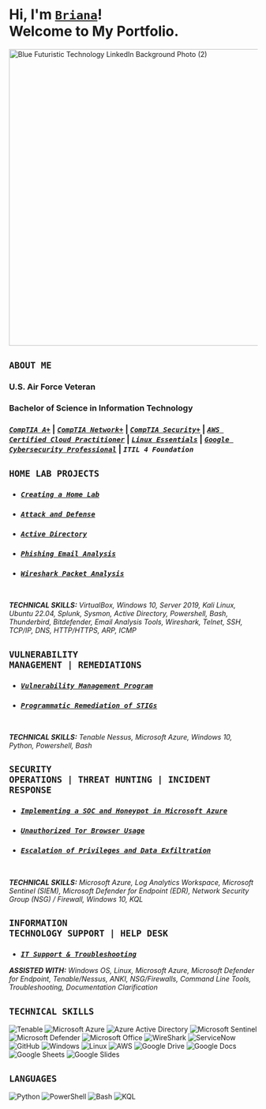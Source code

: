 <h1>Hi, I'm <a href="https://www.linkedin.com/in/brianalwillis/"><code>Briana</code></a>!<br>Welcome to My Portfolio.</h1>

<img width="2000" height="600" alt="Blue Futuristic Technology LinkedIn Background Photo (2)" src="https://github.com/user-attachments/assets/39f05744-86ea-4379-a38a-29a349e6114b" /></br>

## <code>ABOUT ME</code>

### U.S. Air Force Veteran
### Bachelor of Science in Information Technology
### [*`CompTIA A+`*](https://www.credly.com/earner/earned/badge/b053f3c0-6e80-4d2e-bb8c-f8f4f8172a40) | [*`CompTIA Network+`*](https://www.credly.com/earner/earned/badge/8ca33678-28c0-4119-b5b4-822a320eb803) | [*`CompTIA Security+`*](https://www.credly.com/earner/earned/badge/da5ce54c-26da-4b7e-849b-182c826863c5) | [*`AWS Certified Cloud Practitioner`*](https://www.credly.com/earner/earned/badge/6f187de9-6d92-4634-b4a7-d0c02943d1af) | [*`Linux Essentials`*](https://www.credly.com/earner/earned/badge/043dea14-3383-4b88-86bd-e26f7be1d630) | [*`Google Cybersecurity Professional`*](https://www.credly.com/earner/earned/badge/bbe5b941-760f-4552-803f-c85c04d2a9c9) | *`ITIL 4 Foundation`*

## <code>HOME LAB PROJECTS</code>

- ### [*`Creating a Home Lab`*](https://github.com/brianalwillis/virtual-home-lab/blob/main/README.md) 
- ### [*`Attack and Defense`*](https://github.com/brianalwillis/virtual-home-lab/blob/main/attack-defend.md) 
- ### [*`Active Directory`*](https://github.com/brianalwillis/virtual-home-lab/blob/main/active-directory.md) 
- ### [*`Phishing Email Analysis`*](https://github.com/brianalwillis/phishing-email-analysis/blob/main/README.md)
- ### [*`Wireshark Packet Analysis`*](https://github.com/brianalwillis/wireshark-packet-analysis/tree/main)
</br>

***TECHNICAL SKILLS:*** *VirtualBox, Windows 10, Server 2019, Kali Linux, Ubuntu 22.04, Splunk, Sysmon, Active Directory, Powershell, Bash, Thunderbird, Bitdefender, Email Analysis Tools, Wireshark, Telnet, SSH, TCP/IP, DNS, HTTP/HTTPS, ARP, ICMP*

## <code>VULNERABILITY MANAGEMENT | REMEDIATIONS</code>

- ### [*`Vulnerability Management Program`*](https://github.com/brianalwillis/vulnerability-management-program) 
- ### [*`Programmatic Remediation of STIGs`*](https://github.com/brianalwillis/programmatic-vulnerability-remediation)
</br>

***TECHNICAL SKILLS:*** *Tenable Nessus, Microsoft Azure, Windows 10, Python, Powershell, Bash*

## <code>SECURITY OPERATIONS | THREAT HUNTING | INCIDENT RESPONSE</code>

- ### [*`Implementing a SOC and Honeypot in Microsoft Azure`*](https://github.com/brianalwillis/soc-honeypot/tree/main)
- ### [*`Unauthorized Tor Browser Usage`*](https://github.com/brianalwillis/threat-hunting-scenario-tor/blob/main/README.md)
- ### [*`Escalation of Privileges and Data Exfiltration`*](https://github.com/brianalwillis/incident-response-linux/blob/main/README.md)
</br>

***TECHNICAL SKILLS:*** *Microsoft Azure, Log Analytics Workspace, Microsoft Sentinel (SIEM), Microsoft Defender for Endpoint (EDR), Network Security Group (NSG) / Firewall, Windows 10, KQL*

## <code>INFORMATION TECHNOLOGY SUPPORT | HELP DESK</code>

- ### [*`IT Support & Troubleshooting`*](https://github.com/brianalwillis/it-support)

***ASSISTED WITH:*** *Windows OS, Linux, Microsoft Azure, Microsoft Defender for Endpoint, Tenable/Nessus, ANKI, NSG/Firewalls, Command Line Tools, Troubleshooting, Documentation Clarification*

## <code>TECHNICAL SKILLS</code>

![Tenable](https://img.shields.io/badge/-Tenable-242B75?style=flat-square&logo=Tenable) 
![Microsoft Azure](https://img.shields.io/badge/-Microsoft_Azure-0078D4?style=flat-square&logo=Microsoft_Azure)
![Azure Active Directory](https://img.shields.io/badge/-Azure_Active_Directory-0b7cdf?style=flat-square&logo=Azure_Active_Directory)
![Microsoft Sentinel](https://img.shields.io/badge/-Microsoft_Sentinel-5cb2f1?style=flat-square&logo=Microsoft_Sentinel)
![Microsoft Defender](https://img.shields.io/badge/-Microsoft_Defender-1087da?style=flat-square&logo=Microsoft_Defender)
![Microsoft Office](https://img.shields.io/badge/-Microsoft_Office_365-7557a4?style=flat-square&logo=Microsoft_Office_365)
![WireShark](https://img.shields.io/badge/-WireShark-8abbd4?style=flat-square&logo=WireShark)
![ServiceNow](https://img.shields.io/badge/-ServiceNow-85b7a4?style=flat-square&logo=ServiceNow)
![GitHub](https://img.shields.io/badge/-GitHub-181717?style=flat-square&logo=github)
![Windows](https://img.shields.io/badge/-Windows-0078d7?style=flat-square&logo=Windows)
![Linux](https://img.shields.io/badge/-Linux-FCC624?style=flat-square&logo=linux&logoColor=black)
![AWS](https://img.shields.io/badge/-AWS-1d242e?style=flat-square&logo=AWS)
![Google Drive](https://img.shields.io/badge/-Google_Drive-4285F4?style=flat-square&logo=GoogleDrive&logoColor=white)
![Google Docs](https://img.shields.io/badge/-Google_Docs-4285F4?style=flat-square&logo=GoogleDocs&logoColor=white)
![Google Sheets](https://img.shields.io/badge/-Google_Sheets-34A853?style=flat-square&logo=GoogleSheets&logoColor=white)
![Google Slides](https://img.shields.io/badge/-Google_Slides-FBBC04?style=flat-square&logo=GoogleSlides&logoColor=black)

## <code>LANGUAGES</code>

![Python](https://img.shields.io/badge/-Python-3776AB?style=flat-square&logo=Python&logoColor=white)
![PowerShell](https://img.shields.io/badge/-Powershell-5793fa?style=flat-square&logo=Powershell)
![Bash](https://img.shields.io/badge/-Bash-4EAA25?style=flat-square&logo=gnubash&logoColor=white)
![KQL](https://img.shields.io/badge/-KQL-36336e?style=flat-square&logo=KQL)
